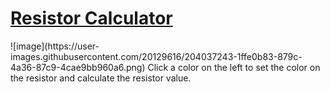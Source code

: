 <h1><a href="resistor-dibend.netlify.app">Resistor Calculator</a></h1>
![image](https://user-images.githubusercontent.com/20129616/204037243-1ffe0b83-879c-4a36-87c9-4cae9bb960a6.png)
Click a color on the left to set the color on the resistor and calculate the resistor value.


